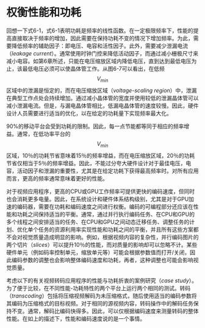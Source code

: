 # 权衡性能和功耗
回想一下式6-1，式6-1表明功耗是频率的线性函数。在一定极限频率下，性能的提高直接取决于频率的增加，因此需要在保持功耗不变的情况下增加频率。为此，需要降低频率的辅助因子：即电压、电容和活性因子。此外，需要减少泄漏电流（*leakage current*）。通常使用时钟门控来降低活动因子，而通过减小栅极尺寸来减小电容。如第6章所述，只能在电压缩放区域内降低电压，直到达到最低电压为止，该最低电压必须可以使晶体管工作。从图6-7可以看出，在低频$$V_{min}$$区域中的泄漏是恒定的，而在电压缩放区域（*voltage-scaling region*）中，泄漏在典型工作点处会持续增加。通过减小晶体管的宽度并使用较低的泄漏晶体管可以减小泄漏电流。但是，与漏电晶体管相比，低漏电晶体管的速度较慢。因此，硬件设计人员需要进行适当的优化，以在给定的功耗量下实现频率最大化。

90%的移动平台会受到功耗的限制。因此，每一点节能都等同于相应的频率增益。通常，在低功率平台的$$V_{min}$$区域，10％的功耗节省意味着15％的频率增益，而在电压缩放区域，20％的功耗节省仅相当于5％的频率增益。因此，不能过分夸大硬件设计对于最佳电压，电容，活动因子和泄漏的重要性，尤其是在给定功耗下获得最高频率时。对所有应用而言，更高的频率通常意味着更好的性能。

对于视频应用程序，更高的CPU或GPU工作频率可提供更快的编码速度，但同时也会消耗更多电量。因此，在系统设计和硬件体系结构级别，尤其是对于GPU加速的编码器，需要在功耗和编码速度之间进行权衡。编码的可编程部分还应该在性能和功耗之间保持适当的平衡。通常，通过并行执行编码任务、在CPU和GPU的多个线程之间安排适当的任务、在CPU和GPU之间动态迁移任务、调整任务的计划、优化单个任务的资源利用率实现性能和功耗之间的平衡，并且所有这些方案都不会对视觉质量造成明显的影响。例如，根据视频内容的复杂性，并行编码图片的两个切片（*slices*）可以提升10％的性能，而对质量的影响却可以忽略不计。某些硬件单元（例如码率控制单元，缩放单元等）可能会根据参数值而打开/关闭，因此编码参数的调整也会影响整体编码速度和功耗，再者，这种调整也可能会影响视觉质量。

考虑以下的有关视频转码应用程序的性能与功耗折衷的案例研究（*case study*）。为了便于比较，在不同性能-功耗特性的两个平台上运行两个相同的测试。转码（*transcoding*）包括将压缩视频解码为未压缩格式，随后使用适当的编码参数将其编码为压缩格式的目标视频。对于相同的源视频内容，转码操作中的解码任务保持不变。通常，解码比编码快得多。因此，可以仅根据编码速度来测量转码的整体性能。在如上的描述下，性能和编码速度说的是一个事情。